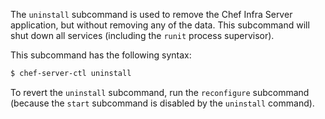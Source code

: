 The `uninstall` subcommand is used to remove the Chef Infra Server
application, but without removing any of the data. This subcommand will
shut down all services (including the `runit` process supervisor).

This subcommand has the following syntax:

``` bash
$ chef-server-ctl uninstall
```

<div class="alert-info">

To revert the `uninstall` subcommand, run the `reconfigure` subcommand
(because the `start` subcommand is disabled by the `uninstall` command).

</div>